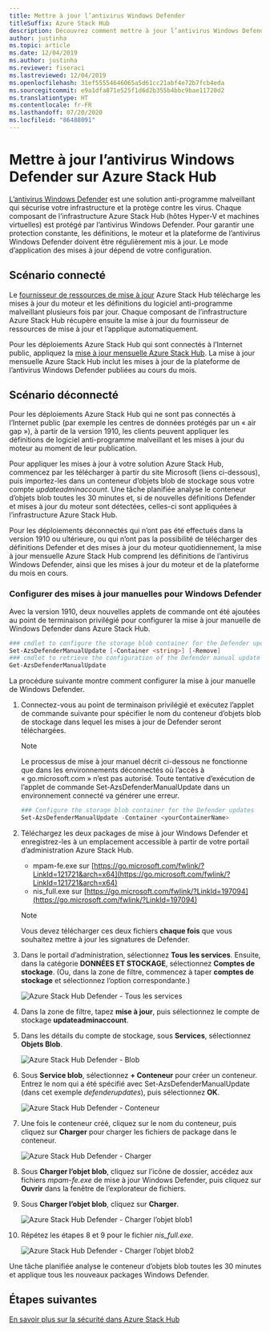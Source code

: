 ```yaml
---
title: Mettre à jour l’antivirus Windows Defender
titleSuffix: Azure Stack Hub
description: Découvrez comment mettre à jour l’antivirus Windows Defender sur Azure Stack Hub
author: justinha
ms.topic: article
ms.date: 12/04/2019
ms.author: justinha
ms.reviewer: fiseraci
ms.lastreviewed: 12/04/2019
ms.openlocfilehash: 31ef55554646065a5d61cc21abf4e72b7fcb4eda
ms.sourcegitcommit: e9a1dfa871e525f1d6d2b355b4bbc9bae11720d2
ms.translationtype: HT
ms.contentlocale: fr-FR
ms.lasthandoff: 07/20/2020
ms.locfileid: "86488091"
---
```

# <a name="update-windows-defender-antivirus-on-azure-stack-hub"></a>Mettre à jour l’antivirus Windows Defender sur Azure Stack Hub

[L’antivirus Windows Defender](/windows/security/threat-protection/windows-defender-antivirus/windows-defender-antivirus-in-windows-10) est une solution anti-programme malveillant qui sécurise votre infrastructure et la protège contre les virus. Chaque composant de l’infrastructure Azure Stack Hub (hôtes Hyper-V et machines virtuelles) est protégé par l’antivirus Windows Defender. Pour garantir une protection constante, les définitions, le moteur et la plateforme de l’antivirus Windows Defender doivent être régulièrement mis à jour. Le mode d’application des mises à jour dépend de votre configuration.

## <a name="connected-scenario"></a>Scénario connecté

Le [fournisseur de ressources de mise à jour](azure-stack-updates.md#the-update-resource-provider) Azure Stack Hub télécharge les mises à jour du moteur et les définitions du logiciel anti-programme malveillant plusieurs fois par jour. Chaque composant de l’infrastructure Azure Stack Hub récupère ensuite la mise à jour du fournisseur de ressources de mise à jour et l’applique automatiquement.

Pour les déploiements Azure Stack Hub qui sont connectés à l’Internet public, appliquez la [mise à jour mensuelle Azure Stack Hub](azure-stack-apply-updates.md). La mise à jour mensuelle Azure Stack Hub inclut les mises à jour de la plateforme de l’antivirus Windows Defender publiées au cours du mois.

## <a name="disconnected-scenario"></a>Scénario déconnecté

Pour les déploiements Azure Stack Hub qui ne sont pas connectés à l’Internet public (par exemple les centres de données protégés par un « air gap »), à partir de la version 1910, les clients peuvent appliquer les définitions de logiciel anti-programme malveillant et les mises à jour du moteur au moment de leur publication. 

Pour appliquer les mises à jour à votre solution Azure Stack Hub, commencez par les télécharger à partir du site Microsoft (liens ci-dessous), puis importez-les dans un conteneur d’objets blob de stockage sous votre compte *updateadminaccount*. Une tâche planifiée analyse le conteneur d’objets blob toutes les 30 minutes et, si de nouvelles définitions Defender et mises à jour du moteur sont détectées, celles-ci sont appliquées à l’infrastructure Azure Stack Hub. 

Pour les déploiements déconnectés qui n’ont pas été effectués dans la version 1910 ou ultérieure, ou qui n’ont pas la possibilité de télécharger des définitions Defender et des mises à jour du moteur quotidiennement, la mise à jour mensuelle Azure Stack Hub comprend les définitions de l’antivirus Windows Defender, ainsi que les mises à jour du moteur et de la plateforme du mois en cours. 


### <a name="set-up-windows-defender-for-manual-updates"></a>Configurer des mises à jour manuelles pour Windows Defender 

Avec la version 1910, deux nouvelles applets de commande ont été ajoutées au point de terminaison privilégié pour configurer la mise à jour manuelle de Windows Defender dans Azure Stack Hub. 

```powershell 
### cmdlet to configure the storage blob container for the Defender updates 
Set-AzsDefenderManualUpdate [-Container <string>] [-Remove]  
### cmdlet to retrieve the configuration of the Defender manual update settings 
Get-AzsDefenderManualUpdate  
``` 

La procédure suivante montre comment configurer la mise à jour manuelle de Windows Defender. 

1. Connectez-vous au point de terminaison privilégié et exécutez l’applet de commande suivante pour spécifier le nom du conteneur d’objets blob de stockage dans lequel les mises à jour de Defender seront téléchargées. 

   > [!NOTE] 
   > Le processus de mise à jour manuel décrit ci-dessous ne fonctionne que dans les environnements déconnectés où l’accès à « go.microsoft.com » n’est pas autorisé. Toute tentative d’exécution de l’applet de commande Set-AzsDefenderManualUpdate dans un environnement connecté va générer une erreur. 

   ```powershell 
   ### Configure the storage blob container for the Defender updates 
   Set-AzsDefenderManualUpdate -Container <yourContainerName>
   ``` 

2. Téléchargez les deux packages de mise à jour Windows Defender et enregistrez-les à un emplacement accessible à partir de votre portail d’administration Azure Stack Hub.  

   * mpam-fe.exe sur [https://go.microsoft.com/fwlink/?LinkId=121721&arch=x64](https://go.microsoft.com/fwlink/?LinkId=121721&arch=x64) 
   * nis_full.exe sur [https://go.microsoft.com/fwlink/?LinkId=197094](https://go.microsoft.com/fwlink/?LinkId=197094) 

   > [!NOTE] 
   > Vous devez télécharger ces deux fichiers **chaque fois** que vous souhaitez mettre à jour les signatures de Defender. 

3. Dans le portail d’administration, sélectionnez **Tous les services**. Ensuite, dans la catégorie **DONNÉES ET STOCKAGE**, sélectionnez **Comptes de stockage**. (Ou, dans la zone de filtre, commencez à taper **comptes de stockage** et sélectionnez l’option correspondante.) 

   ![Azure Stack Hub Defender - Tous les services](./media/azure-stack-security-av/image1.png)  

4. Dans la zone de filtre, tapez **mise à jour**, puis sélectionnez le compte de stockage **updateadminaccount**. 

5. Dans les détails du compte de stockage, sous **Services**, sélectionnez **Objets Blob**. 

   ![Azure Stack Hub Defender - Blob](./media/azure-stack-security-av/image2.png) 

6. Sous **Service blob**, sélectionnez **+ Conteneur** pour créer un conteneur. Entrez le nom qui a été spécifié avec Set-AzsDefenderManualUpdate (dans cet exemple *defenderupdates*), puis sélectionnez **OK**. 

   ![Azure Stack Hub Defender - Conteneur](./media/azure-stack-security-av/image3.png) 

7. Une fois le conteneur créé, cliquez sur le nom du conteneur, puis cliquez sur **Charger** pour charger les fichiers de package dans le conteneur. 

   ![Azure Stack Hub Defender - Charger](./media/azure-stack-security-av/image4.png) 

8. Sous **Charger l’objet blob**, cliquez sur l’icône de dossier, accédez aux fichiers *mpam-fe.exe* de mise à jour Windows Defender, puis cliquez sur **Ouvrir** dans la fenêtre de l’explorateur de fichiers. 

9. Sous **Charger l’objet blob**, cliquez sur **Charger**. 

   ![Azure Stack Hub Defender - Charger l’objet blob1](./media/azure-stack-security-av/image5.png) 

1. Répétez les étapes 8 et 9 pour le fichier *nis_full.exe*. 

   ![Azure Stack Hub Defender - Charger l’objet blob2](./media/azure-stack-security-av/image6.png)

Une tâche planifiée analyse le conteneur d’objets blob toutes les 30 minutes et applique tous les nouveaux packages Windows Defender.  

## <a name="next-steps"></a>Étapes suivantes

[En savoir plus sur la sécurité dans Azure Stack Hub](azure-stack-security-foundations.md)
